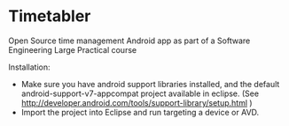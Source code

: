 Timetabler
==========

Open Source time management Android app as part of a Software Engineering Large Practical course


Installation:

* Make sure you have android support libraries installed, and the default android-support-v7-appcompat project available in eclipse.
    (See http://developer.android.com/tools/support-library/setup.html )
* Import the project into Eclipse and run targeting a device or AVD.